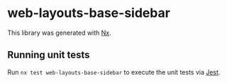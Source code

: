# web-layouts-base-sidebar

This library was generated with [Nx](https://nx.dev).

## Running unit tests

Run `nx test web-layouts-base-sidebar` to execute the unit tests via [Jest](https://jestjs.io).
